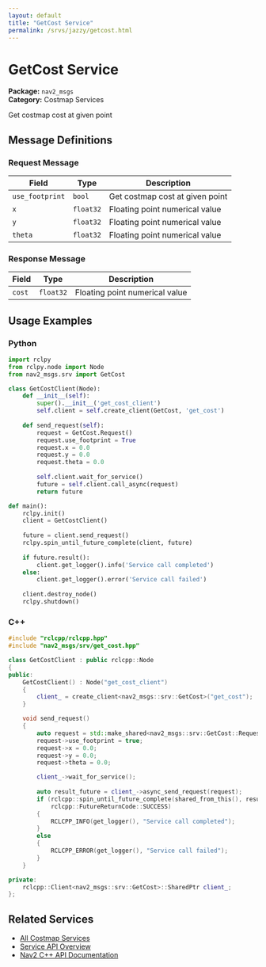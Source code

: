```yaml
---
layout: default
title: "GetCost Service"
permalink: /srvs/jazzy/getcost.html
---
```


# GetCost Service

**Package:** `nav2_msgs`  
**Category:** Costmap Services

Get costmap cost at given point

## Message Definitions

### Request Message

| Field | Type | Description |
|-------|------|-------------|
| `use_footprint` | `bool` | Get costmap cost at given point |
| `x` | `float32` | Floating point numerical value |
| `y` | `float32` | Floating point numerical value |
| `theta` | `float32` | Floating point numerical value |


### Response Message

| Field | Type | Description |
|-------|------|-------------|
| `cost` | `float32` | Floating point numerical value |



## Usage Examples

### Python

```python
import rclpy
from rclpy.node import Node
from nav2_msgs.srv import GetCost

class GetCostClient(Node):
    def __init__(self):
        super().__init__('get_cost_client')
        self.client = self.create_client(GetCost, 'get_cost')
        
    def send_request(self):
        request = GetCost.Request()
        request.use_footprint = True
        request.x = 0.0
        request.y = 0.0
        request.theta = 0.0
        
        self.client.wait_for_service()
        future = self.client.call_async(request)
        return future

def main():
    rclpy.init()
    client = GetCostClient()
    
    future = client.send_request()
    rclpy.spin_until_future_complete(client, future)
    
    if future.result():
        client.get_logger().info('Service call completed')
    else:
        client.get_logger().error('Service call failed')
        
    client.destroy_node()
    rclpy.shutdown()
```

### C++

```cpp
#include "rclcpp/rclcpp.hpp"
#include "nav2_msgs/srv/get_cost.hpp"

class GetCostClient : public rclcpp::Node
{
public:
    GetCostClient() : Node("get_cost_client")
    {
        client_ = create_client<nav2_msgs::srv::GetCost>("get_cost");
    }

    void send_request()
    {
        auto request = std::make_shared<nav2_msgs::srv::GetCost::Request>();
        request->use_footprint = true;
        request->x = 0.0;
        request->y = 0.0;
        request->theta = 0.0;

        client_->wait_for_service();
        
        auto result_future = client_->async_send_request(request);
        if (rclcpp::spin_until_future_complete(shared_from_this(), result_future) ==
            rclcpp::FutureReturnCode::SUCCESS)
        {
            RCLCPP_INFO(get_logger(), "Service call completed");
        }
        else
        {
            RCLCPP_ERROR(get_logger(), "Service call failed");
        }
    }

private:
    rclcpp::Client<nav2_msgs::srv::GetCost>::SharedPtr client_;
};
```

## Related Services

- [All Costmap Services](/srvs/jazzy/index.html#costmap-services)
- [Service API Overview](/srvs/jazzy/index.html)
- [Nav2 C++ API Documentation](/jazzy/html/index.html)
